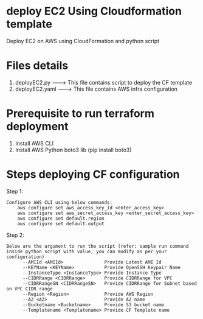 # deploy EC2 Using Cloudformation template
Deploy EC2 on AWS using CloudFormation and python script


# Files details
1. deployEC2.py ---> This file contains script to deploy the CF template
2. deployEC2.yaml ---> This file contains AWS infra configuration

# Prerequisite to run terraform deployment
1. Install AWS CLI
2. Install AWS Python boto3 lib (pip install boto3)

# Steps deploying CF configuration
Step 1:

	Configure AWS CLI using below commands:
		aws configure set aws_access_key_id <enter_access_key>
		aws configure set aws_secret_access_key <enter_secret_access_key>
		aws configure set default.region
		aws configure set default.output

Step 2:

	Below are the argument to run the script (refer: sample run command inside python script with value, you can modify as per your configuration)
		  --AMIId <AMIId>               Provide Latest AMI Id
		  --KEYName <KEYName>           Provide OpenSSH Keypair Name
		  --InstanceType <InstanceType> Provide Instance Type
		  --CIDRRange <CIDRRange>       Provide CIDRRange for VPC
		  --CIDRRangeSN <CIDRRangeSN>   Provide CIDRRange for Subnet based on VPC CIDR range
		  --Region <Region>             Provide AWS Region
		  --AZ <AZ>                     Provide AZ name
		  --Bucketname <Bucketname>     Provide S3 bucket name
		  --Templatename <Templatename> Provide CF Template name
